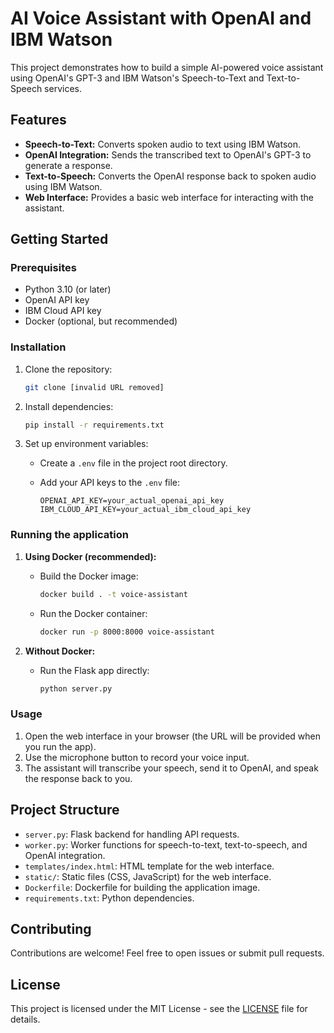 # AI Voice Assistant with OpenAI and IBM Watson

This project demonstrates how to build a simple AI-powered voice assistant using OpenAI's GPT-3 and IBM Watson's Speech-to-Text and Text-to-Speech services.

## Features

*   **Speech-to-Text:** Converts spoken audio to text using IBM Watson.
*   **OpenAI Integration:** Sends the transcribed text to OpenAI's GPT-3 to generate a response.
*   **Text-to-Speech:** Converts the OpenAI response back to spoken audio using IBM Watson.
*   **Web Interface:** Provides a basic web interface for interacting with the assistant.

## Getting Started

### Prerequisites

*   Python 3.10 (or later)
*   OpenAI API key
*   IBM Cloud API key
*   Docker (optional, but recommended)

### Installation

1.  Clone the repository:

    ```bash
    git clone [invalid URL removed]
    ```

2.  Install dependencies:

    ```bash
    pip install -r requirements.txt
    ```

3.  Set up environment variables:

    *   Create a `.env` file in the project root directory.
    *   Add your API keys to the `.env` file:

        ```
        OPENAI_API_KEY=your_actual_openai_api_key
        IBM_CLOUD_API_KEY=your_actual_ibm_cloud_api_key
        ```

### Running the application

1.  **Using Docker (recommended):**

    *   Build the Docker image:

        ```bash
        docker build . -t voice-assistant
        ```

    *   Run the Docker container:

        ```bash
        docker run -p 8000:8000 voice-assistant
        ```

2.  **Without Docker:**

    *   Run the Flask app directly:

        ```bash
        python server.py
        ```

### Usage

1.  Open the web interface in your browser (the URL will be provided when you run the app).
2.  Use the microphone button to record your voice input.
3.  The assistant will transcribe your speech, send it to OpenAI, and speak the response back to you.

## Project Structure

*   `server.py`: Flask backend for handling API requests.
*   `worker.py`: Worker functions for speech-to-text, text-to-speech, and OpenAI integration.
*   `templates/index.html`: HTML template for the web interface.
*   `static/`: Static files (CSS, JavaScript) for the web interface.
*   `Dockerfile`: Dockerfile for building the application image.
*   `requirements.txt`: Python dependencies.

## Contributing

Contributions are welcome! Feel free to open issues or submit pull requests.

## License

This project is licensed under the MIT License - see the [LICENSE](LICENSE) file for details.

